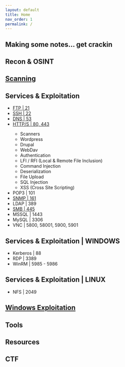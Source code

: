 ```yaml
---
layout: default
title: Home
nav_order: 1
permalink: /
---
```

Making some notes... get crackin
----------------------------------
<h2> Recon &  OSINT </h2>
<h2> <a href="Scanning/scanning.html">Scanning</a> </h2>
<h2> Services & Exploitation </h2>
<ul>
<li> <a href="TCP/FTP">FTP | 21</a> </li>
<li> <a href="TCP/SSH">SSH | 22</a> </li>
<li> <a href="UDP/DNS">DNS | 53</a> </li>
<li> <a href="TCP/HTTP">HTTP/S | 80, 443</a> </li>
	<ul>
	<li>  Scanners </li>
	<li>  Wordpress </li>
	<li>  Drupal </li>
	<li>  WebDav </li>
	<li>  Authentication </li>
	<li>  LFI / RFI (Local & Remote File Inclusion) </li>
	<li>  Command Injection </li>
	<li>  Deserialization </li>
	<li>  File Upload </li>
	<li>  SQL Injection </li>
	<li>  XSS (Cross Site Scripting) </li>
	</ul>
<li>  POP3 | 101 </li>
<li>  <a href="UDP/SNMP">SNMP | 161</a> </li>
<li>  LDAP | 389 </li>
<li> <a href=""> SMB | 445 </a></li>
<li>  MSSQL | 1443 </li>
<li>  MySQL | 3306 </li>
<li>  VNC | 5800, 58001, 5900, 5901 </li>
</ul>

<h2> Services & Exploitation | WINDOWS </h2>
<ul>
<li>  Kerberos | 88 </li>
<li>   RDP | 3389 </li>
<li>   WinRM | 5985 - 5986 </li>
</ul>

<h2> Services & Exploitation | LINUX </h2>
<ul>
<li>  NFS | 2049 </li>
</ul>

<h2> <a href="Windows">Windows Exploitation</a></h2>

<h2> Tools </h2>

<h2> Resources </h2>

<h2> CTF </h2>
